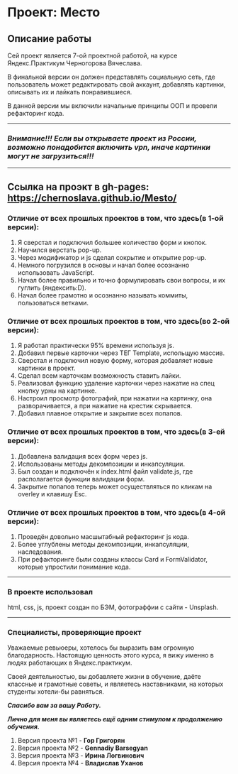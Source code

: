 # Проект: Место

## Описание работы

Сей проект является 7-ой проектной работой, на курсе Яндекс.Практикум Черногорова Вячеслава.

В финальной версии он должен представлять социальную сеть, где пользователь может редактировать свой аккаунт, добавлять картинки, описывать их и лайкать понравившиеся.

В данной версии мы включили начальные принципы ООП и провели рефакторинг кода.

---

### _Внимание!!! Если вы открываете проект из России, возможно понадобится включить vpn, иначе картинки могут не загрузиться!!!_

---

## **Ссылка на проэкт в gh-pages: https://chernoslava.github.io/Mesto/**

### Отличие от всех прошлых проектов в том, что здесь(в 1-ой версии):

1. Я сверстал и подключил большее количество форм и кнопок.
2. Научился верстать pop-up.
3. Через модификатор и js сделал сокрытие и открытие pop-up.
4. Нeмного погрузился в основы и начал более осознанно использовать JavaScript.
5. Начал более правильно и точно формулировать свои вопросы, и их гуглить (яндексить:D).
6. Начал более грамотно и осознанно называть коммиты, пользоваться ветками.

### Отличие от всех прошлых проектов в том, что здесь(во 2-ой версии):

1. Я работал практически 95% времени используя js.
2. Добавил первые карточки через ТЕГ Template, испольщую массив.
3. Сверстал и подключил новую форму, которая добавляет новые картинки в проект.
4. Сделал всем карточкам возможность ставить лайки.
5. Реализовал функцию удаление карточки через нажатие на спец кнопку урны на картинке.
6. Настроил просмотр фотографий, при нажатии на картинку, она разворачивается, а при нажатие на крестик скрывается.
7. Добавил плавное открытие и закрытие всех попапов.

### Отличие от всех прошлых проектов в том, что здесь(в 3-ей версии):

1. Добавлена валидация всех форм через js.
2. Использованы методы декомпозиции и инкапсуляции.
3. Был создан и подключён к index.html файл validate.js, где располагается функции валидации форм.
4. Закрытие попапов теперь может осуществляться по кликам на overley и клавишу Esc.

### Отличие от всех прошлых проектов в том, что здесь(в 4-ой версии):

1. Проведён довольно масшытабный рефакторинг js кода.
2. Более углублены методы декомпозиции, инкапсуляции, наследования.
3. При рефакторинге были созданы классы Card и FormValidator, которые упростили понимание кода.

---

### В проекте использовал

html, css, js, проект создан по БЭМ, фотограффии с сайти - Unsplash.

---

### Специалисты, проверяющие проект

Уважаемые ревьюеры, хотелось бы выразить вам огромную благодарность. Настоящую ценность этого курса, я вижу именно в людях работающих в Яндекс.практикум.

Своей деятельностью, вы добавляете жизни в обучение, даёте классные и грамотные советы, и являетесь наставниками, на которых студенты хотели-бы равняться.

**_Спасибо вам за вашу Работу._**

**_Лично для меня вы являетесь ещё одним стимулом к продолжению обучения._**

1. Версия проекта №1 - **Гор Григорян**
2. Версия проекта №2 - **Gennadiy Barsegyan**
3. Версия проекта №3 - **Ирина Логвинович**
4. Версия проекта №4 - **Владислав Уханов**

